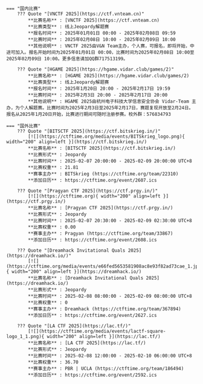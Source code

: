     === "国内比赛"
        ??? Quote "[VNCTF 2025](https://ctf.vnteam.cn)"  
            **比赛名称** : [VNCTF 2025](https://ctf.vnteam.cn)  
            **比赛类型** : 线上Jeopardy解题赛  
            **报名时间** : 2025年01月01日 00:00 - 2025年02月08日 09:59  
            **比赛时间** : 2025年02月08日 10:00 - 2025年02月09日 10:00  
            **其他说明** : VNCTF 2025由V&N Team主办，个人赛，可报名，即将开始，中途可加入。报名开始时间为2025年01月01日 00:00，比赛时间为2025年02月08日 10:00至2025年02月09日 10:00。更多信息请加QQ群717513199。  
            
        ??? Quote "[HGAME 2025](https://hgame.vidar.club/games/2)"  
            **比赛名称** : [HGAME 2025](https://hgame.vidar.club/games/2)  
            **比赛类型** : 线上Jeopardy解题赛  
            **报名时间** : 2025年1月20日 20:00 - 2025年2月17日 19:59  
            **比赛时间** : 2025年2月3日 20:00 - 2025年2月17日 20:00  
            **其他说明** : HGAME 2025由杭州电子科技大学信息安全协会 Vidar-Team 主办，为个人解题赛。比赛时间为2025年2月3日至2025年2月17日，赛题复现开放至2月24日。报名从2025年1月20日开始，比赛进行期间可随时注册参赛。校外群：576834793  
                
    === "国外比赛"
        ??? Quote "[BITSCTF 2025](https://ctf.bitskrieg.in/)"  
            [![](https://ctftime.org/media/events/BITSkrieg_logo.png){ width="200" align=left }](https://ctf.bitskrieg.in/)  
            **比赛名称** : [BITSCTF 2025](https://ctf.bitskrieg.in/)  
            **比赛形式** : Jeopardy  
            **比赛时间** : 2025-02-07 20:00:00 - 2025-02-09 20:00:00 UTC+8  
            **比赛权重** : 21.81  
            **赛事主办** : BITSkrieg (https://ctftime.org/team/22310)  
            **添加日历** : https://ctftime.org/event/2607.ics  
            
        ??? Quote "[Pragyan CTF 2025](https://ctf.prgy.in/)"  
            [![](https://ctftime.org){ width="200" align=left }](https://ctf.prgy.in/)  
            **比赛名称** : [Pragyan CTF 2025](https://ctf.prgy.in/)  
            **比赛形式** : Jeopardy  
            **比赛时间** : 2025-02-07 20:30:00 - 2025-02-09 02:30:00 UTC+8  
            **比赛权重** : 0.00  
            **赛事主办** : Pragyan (https://ctftime.org/team/33867)  
            **添加日历** : https://ctftime.org/event/2608.ics  
            
        ??? Quote "[Dreamhack Invitational Quals 2025](https://dreamhack.io/)"  
            [![](https://ctftime.org/media/events/e66fed5653581908ac8e93f82ad73cae_1.jpg){ width="200" align=left }](https://dreamhack.io/)  
            **比赛名称** : [Dreamhack Invitational Quals 2025](https://dreamhack.io/)  
            **比赛形式** : Jeopardy  
            **比赛时间** : 2025-02-08 08:00:00 - 2025-02-09 08:00:00 UTC+8  
            **比赛权重** : 0  
            **赛事主办** : Dreamhack (https://ctftime.org/team/367894)  
            **添加日历** : https://ctftime.org/event/2627.ics  
            
        ??? Quote "[LA CTF 2025](https://lac.tf/)"  
            [![](https://ctftime.org/media/events/lactf-square-logo_1_1.png){ width="200" align=left }](https://lac.tf/)  
            **比赛名称** : [LA CTF 2025](https://lac.tf/)  
            **比赛形式** : Jeopardy  
            **比赛时间** : 2025-02-08 12:00:00 - 2025-02-10 06:00:00 UTC+8  
            **比赛权重** : 36.70  
            **赛事主办** : PBR | UCLA (https://ctftime.org/team/186494)  
            **添加日历** : https://ctftime.org/event/2592.ics  
            